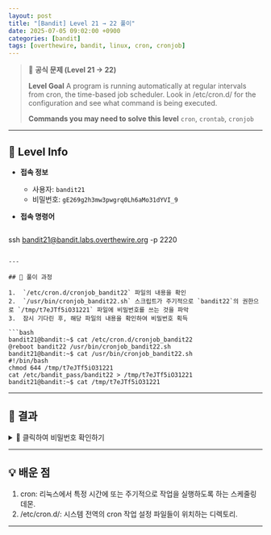 ```yaml
---
layout: post
title: "[Bandit] Level 21 → 22 풀이"
date: 2025-07-05 09:02:00 +0900
categories: [bandit]
tags: [overthewire, bandit, linux, cron, cronjob]
---
```


> 📝 **공식 문제 (Level 21 → 22)**
>
> **Level Goal**
> A program is running automatically at regular intervals from cron, the time-based job scheduler. Look in /etc/cron.d/ for the configuration and see what command is being executed.
>
> **Commands you may need to solve this level**
> `cron`, `crontab`, `cronjob`

---

## 🔐 Level Info

- **접속 정보**
  - 사용자: `bandit21`
  - 비밀번호: `gE269g2h3mw3pwgrq0Lh6aMo31dYVI_9`
  
- **접속 명령어**

  ```bash
ssh bandit21@bandit.labs.overthewire.org -p 2220
  ```

---

## 🧪 풀이 과정

1.  `/etc/cron.d/cronjob_bandit22` 파일의 내용을 확인
2.  `/usr/bin/cronjob_bandit22.sh` 스크립트가 주기적으로 `bandit22`의 권한으로 `/tmp/t7eJTf5iO31221` 파일에 비밀번호를 쓰는 것을 파악
3.  잠시 기다린 후, 해당 파일의 내용을 확인하여 비밀번호 획득

```bash
bandit21@bandit:~$ cat /etc/cron.d/cronjob_bandit22
@reboot bandit22 /usr/bin/cronjob_bandit22.sh
bandit21@bandit:~$ cat /usr/bin/cronjob_bandit22.sh
#!/bin/bash
chmod 644 /tmp/t7eJTf5iO31221
cat /etc/bandit_pass/bandit22 > /tmp/t7eJTf5iO31221
bandit21@bandit:~$ cat /tmp/t7eJTf5iO31221
```

---

## 🎯 결과

<details markdown="1">
<summary>👀 클릭하여 비밀번호 확인하기</summary>

```bash
WdDozAdTMiXQGAcoE3TrA5n2i7I4p45v
```

</details>

---

## 💡 배운 점

1. cron: 리눅스에서 특정 시간에 또는 주기적으로 작업을 실행하도록 하는 스케줄링 데몬.
2. /etc/cron.d/: 시스템 전역의 cron 작업 설정 파일들이 위치하는 디렉토리.

---


